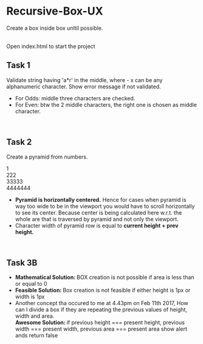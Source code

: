 # Recursive-Box-UX
Create a  box inside box unltil possible.

<br>
Open index.html to start the project
<br>

  <h2>Task 1 </h2>
   <p>Validate string having 'a*r' in the middle, where - x can be any alphanumeric character. Show error message if not validated.</p>
   
   <ul>
   <li>For Odds: middle three characters are checked.</li>
   <li>For Even: btw the 2 middle characters, the right one is chosen as middle character.</li>
   </ul>
  
  <br />
  
  <h2>Task 2 </h2>
   <p>Create a pyramid from numbers.</p>
   <p>
   1<br>
   222<br>
   33333<br>
   4444444<br>
   </p>
   
   <ul>
   <li><b>Pyramid is horizontally centered.</b> Hence for cases when pyramid is way too wide to be in the viewport you would have to scroll horizontally to see its center. Because center is being calculated here w.r.t. the whole are that is traversed by pyramid and not only the viewport.</li>
   <li>Character width of pyramid row is equal to <b>current height + prev height.</b></li>
   </ul>
  
  <br />
  
  <h2>Task 3B </h2>
  <ul>
      <li>
            <b>Mathematical Solution: </b> BOX creation is not possible if area is less than or equal to 0
      </li>
      <li>
      <b>Feasible Solution: </b>Box creation is not feasible if either height is 1px or width is 1px
      </li>
      <li>
            Another concept tha occured to me at 4.43pm on Feb 11th 2017, How can I divide a box if they are repeating the previous values of height, width and area.<br>
            <b>Awesome Solution: </b>if previous height === present height, previous width === present width, previous area === present area
      show alert ands return false
      </li>
  </ul>
